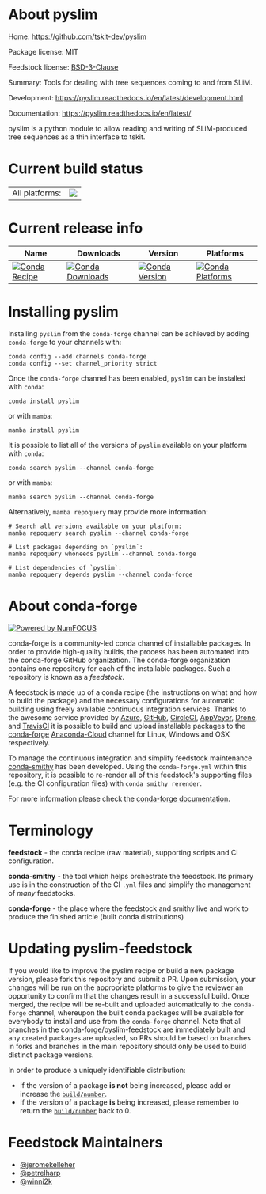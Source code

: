 About pyslim
============

Home: https://github.com/tskit-dev/pyslim

Package license: MIT

Feedstock license: [BSD-3-Clause](https://github.com/conda-forge/pyslim-feedstock/blob/main/LICENSE.txt)

Summary: Tools for dealing with tree sequences coming to and from SLiM.

Development: https://pyslim.readthedocs.io/en/latest/development.html

Documentation: https://pyslim.readthedocs.io/en/latest/

pyslim is a python module to allow reading and writing of SLiM-produced tree
sequences as a thin interface to tskit.


Current build status
====================


<table><tr><td>All platforms:</td>
    <td>
      <a href="https://dev.azure.com/conda-forge/feedstock-builds/_build/latest?definitionId=9909&branchName=main">
        <img src="https://dev.azure.com/conda-forge/feedstock-builds/_apis/build/status/pyslim-feedstock?branchName=main">
      </a>
    </td>
  </tr>
</table>

Current release info
====================

| Name | Downloads | Version | Platforms |
| --- | --- | --- | --- |
| [![Conda Recipe](https://img.shields.io/badge/recipe-pyslim-green.svg)](https://anaconda.org/conda-forge/pyslim) | [![Conda Downloads](https://img.shields.io/conda/dn/conda-forge/pyslim.svg)](https://anaconda.org/conda-forge/pyslim) | [![Conda Version](https://img.shields.io/conda/vn/conda-forge/pyslim.svg)](https://anaconda.org/conda-forge/pyslim) | [![Conda Platforms](https://img.shields.io/conda/pn/conda-forge/pyslim.svg)](https://anaconda.org/conda-forge/pyslim) |

Installing pyslim
=================

Installing `pyslim` from the `conda-forge` channel can be achieved by adding `conda-forge` to your channels with:

```
conda config --add channels conda-forge
conda config --set channel_priority strict
```

Once the `conda-forge` channel has been enabled, `pyslim` can be installed with `conda`:

```
conda install pyslim
```

or with `mamba`:

```
mamba install pyslim
```

It is possible to list all of the versions of `pyslim` available on your platform with `conda`:

```
conda search pyslim --channel conda-forge
```

or with `mamba`:

```
mamba search pyslim --channel conda-forge
```

Alternatively, `mamba repoquery` may provide more information:

```
# Search all versions available on your platform:
mamba repoquery search pyslim --channel conda-forge

# List packages depending on `pyslim`:
mamba repoquery whoneeds pyslim --channel conda-forge

# List dependencies of `pyslim`:
mamba repoquery depends pyslim --channel conda-forge
```


About conda-forge
=================

[![Powered by
NumFOCUS](https://img.shields.io/badge/powered%20by-NumFOCUS-orange.svg?style=flat&colorA=E1523D&colorB=007D8A)](https://numfocus.org)

conda-forge is a community-led conda channel of installable packages.
In order to provide high-quality builds, the process has been automated into the
conda-forge GitHub organization. The conda-forge organization contains one repository
for each of the installable packages. Such a repository is known as a *feedstock*.

A feedstock is made up of a conda recipe (the instructions on what and how to build
the package) and the necessary configurations for automatic building using freely
available continuous integration services. Thanks to the awesome service provided by
[Azure](https://azure.microsoft.com/en-us/services/devops/), [GitHub](https://github.com/),
[CircleCI](https://circleci.com/), [AppVeyor](https://www.appveyor.com/),
[Drone](https://cloud.drone.io/welcome), and [TravisCI](https://travis-ci.com/)
it is possible to build and upload installable packages to the
[conda-forge](https://anaconda.org/conda-forge) [Anaconda-Cloud](https://anaconda.org/)
channel for Linux, Windows and OSX respectively.

To manage the continuous integration and simplify feedstock maintenance
[conda-smithy](https://github.com/conda-forge/conda-smithy) has been developed.
Using the ``conda-forge.yml`` within this repository, it is possible to re-render all of
this feedstock's supporting files (e.g. the CI configuration files) with ``conda smithy rerender``.

For more information please check the [conda-forge documentation](https://conda-forge.org/docs/).

Terminology
===========

**feedstock** - the conda recipe (raw material), supporting scripts and CI configuration.

**conda-smithy** - the tool which helps orchestrate the feedstock.
                   Its primary use is in the construction of the CI ``.yml`` files
                   and simplify the management of *many* feedstocks.

**conda-forge** - the place where the feedstock and smithy live and work to
                  produce the finished article (built conda distributions)


Updating pyslim-feedstock
=========================

If you would like to improve the pyslim recipe or build a new
package version, please fork this repository and submit a PR. Upon submission,
your changes will be run on the appropriate platforms to give the reviewer an
opportunity to confirm that the changes result in a successful build. Once
merged, the recipe will be re-built and uploaded automatically to the
`conda-forge` channel, whereupon the built conda packages will be available for
everybody to install and use from the `conda-forge` channel.
Note that all branches in the conda-forge/pyslim-feedstock are
immediately built and any created packages are uploaded, so PRs should be based
on branches in forks and branches in the main repository should only be used to
build distinct package versions.

In order to produce a uniquely identifiable distribution:
 * If the version of a package **is not** being increased, please add or increase
   the [``build/number``](https://docs.conda.io/projects/conda-build/en/latest/resources/define-metadata.html#build-number-and-string).
 * If the version of a package **is** being increased, please remember to return
   the [``build/number``](https://docs.conda.io/projects/conda-build/en/latest/resources/define-metadata.html#build-number-and-string)
   back to 0.

Feedstock Maintainers
=====================

* [@jeromekelleher](https://github.com/jeromekelleher/)
* [@petrelharp](https://github.com/petrelharp/)
* [@winni2k](https://github.com/winni2k/)

